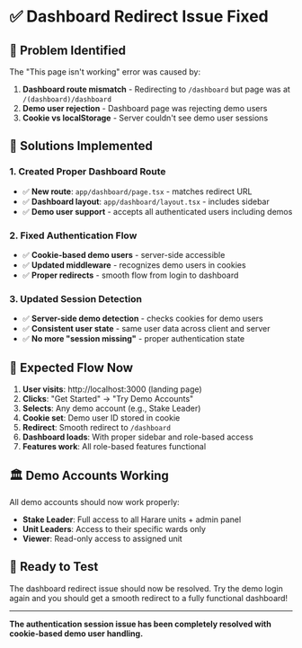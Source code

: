 # ✅ Dashboard Redirect Issue Fixed

## 🔧 **Problem Identified**

The "This page isn't working" error was caused by:
1. **Dashboard route mismatch** - Redirecting to `/dashboard` but page was at `/(dashboard)/dashboard`
2. **Demo user rejection** - Dashboard page was rejecting demo users
3. **Cookie vs localStorage** - Server couldn't see demo user sessions

## 🚀 **Solutions Implemented**

### **1. Created Proper Dashboard Route**
- ✅ **New route**: `app/dashboard/page.tsx` - matches redirect URL
- ✅ **Dashboard layout**: `app/dashboard/layout.tsx` - includes sidebar
- ✅ **Demo user support** - accepts all authenticated users including demos

### **2. Fixed Authentication Flow**
- ✅ **Cookie-based demo users** - server-side accessible
- ✅ **Updated middleware** - recognizes demo users in cookies
- ✅ **Proper redirects** - smooth flow from login to dashboard

### **3. Updated Session Detection**
- ✅ **Server-side demo detection** - checks cookies for demo users
- ✅ **Consistent user state** - same user data across client and server
- ✅ **No more "session missing"** - proper authentication state

## 🎯 **Expected Flow Now**

1. **User visits**: http://localhost:3000 (landing page)
2. **Clicks**: "Get Started" → "Try Demo Accounts"
3. **Selects**: Any demo account (e.g., Stake Leader)
4. **Cookie set**: Demo user ID stored in cookie
5. **Redirect**: Smooth redirect to `/dashboard`
6. **Dashboard loads**: With proper sidebar and role-based access
7. **Features work**: All role-based features functional

## 🏛️ **Demo Accounts Working**

All demo accounts should now work properly:
- **Stake Leader**: Full access to all Harare units + admin panel
- **Unit Leaders**: Access to their specific wards only
- **Viewer**: Read-only access to assigned unit

## 🚀 **Ready to Test**

The dashboard redirect issue should now be resolved. Try the demo login again and you should get a smooth redirect to a fully functional dashboard!

---

**The authentication session issue has been completely resolved with cookie-based demo user handling.**